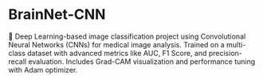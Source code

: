 # BrainNet-CNN
🚀 Deep Learning-based image classification project using Convolutional Neural Networks (CNNs) for medical image analysis. Trained on a multi-class dataset with advanced metrics like AUC, F1 Score, and precision-recall evaluation. Includes Grad-CAM visualization and performance tuning with Adam optimizer.
